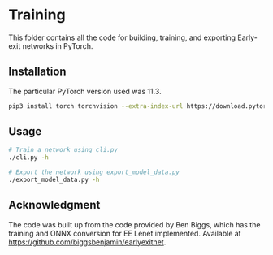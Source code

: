 # Training

This folder contains all the code for building, training, and exporting Early-exit networks in PyTorch.

## Installation

The particular PyTorch version used was 11.3.

```bash
pip3 install torch torchvision --extra-index-url https://download.pytorch.org/whl/cu113
```

## Usage

```bash
# Train a network using cli.py
./cli.py -h

# Export the network using export_model_data.py
./export_model_data.py -h
```

## Acknowledgment
The code was built up from the code provided by Ben Biggs, which has the training and ONNX conversion for EE Lenet implemented. Available at https://github.com/biggsbenjamin/earlyexitnet.

